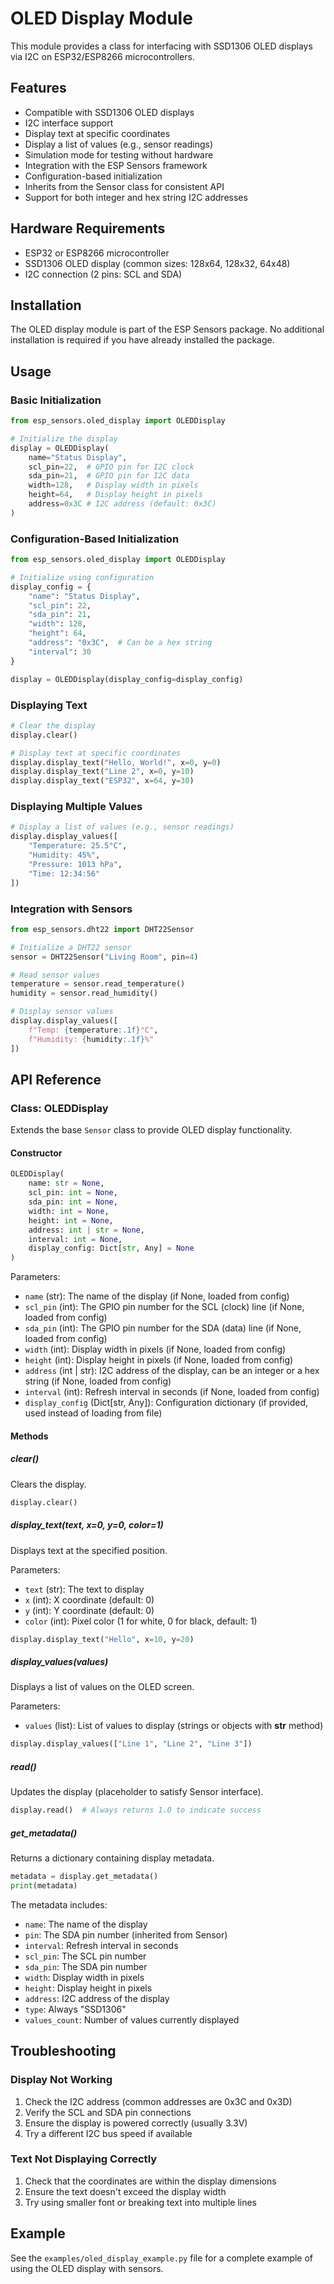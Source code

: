 # OLED Display Module

This module provides a class for interfacing with SSD1306 OLED displays via I2C on ESP32/ESP8266 microcontrollers.

## Features

- Compatible with SSD1306 OLED displays
- I2C interface support
- Display text at specific coordinates
- Display a list of values (e.g., sensor readings)
- Simulation mode for testing without hardware
- Integration with the ESP Sensors framework
- Configuration-based initialization
- Inherits from the Sensor class for consistent API
- Support for both integer and hex string I2C addresses

## Hardware Requirements

- ESP32 or ESP8266 microcontroller
- SSD1306 OLED display (common sizes: 128x64, 128x32, 64x48)
- I2C connection (2 pins: SCL and SDA)

## Installation

The OLED display module is part of the ESP Sensors package. No additional installation is required if you have already installed the package.

## Usage

### Basic Initialization

```python
from esp_sensors.oled_display import OLEDDisplay

# Initialize the display
display = OLEDDisplay(
    name="Status Display",
    scl_pin=22,  # GPIO pin for I2C clock
    sda_pin=21,  # GPIO pin for I2C data
    width=128,   # Display width in pixels
    height=64,   # Display height in pixels
    address=0x3C # I2C address (default: 0x3C)
)
```

### Configuration-Based Initialization

```python
from esp_sensors.oled_display import OLEDDisplay

# Initialize using configuration
display_config = {
    "name": "Status Display",
    "scl_pin": 22,
    "sda_pin": 21,
    "width": 128,
    "height": 64,
    "address": "0x3C",  # Can be a hex string
    "interval": 30
}

display = OLEDDisplay(display_config=display_config)
```

### Displaying Text

```python
# Clear the display
display.clear()

# Display text at specific coordinates
display.display_text("Hello, World!", x=0, y=0)
display.display_text("Line 2", x=0, y=10)
display.display_text("ESP32", x=64, y=30)
```

### Displaying Multiple Values

```python
# Display a list of values (e.g., sensor readings)
display.display_values([
    "Temperature: 25.5°C",
    "Humidity: 45%",
    "Pressure: 1013 hPa",
    "Time: 12:34:56"
])
```

### Integration with Sensors

```python
from esp_sensors.dht22 import DHT22Sensor

# Initialize a DHT22 sensor
sensor = DHT22Sensor("Living Room", pin=4)

# Read sensor values
temperature = sensor.read_temperature()
humidity = sensor.read_humidity()

# Display sensor values
display.display_values([
    f"Temp: {temperature:.1f}°C",
    f"Humidity: {humidity:.1f}%"
])
```

## API Reference

### Class: OLEDDisplay

Extends the base `Sensor` class to provide OLED display functionality.

#### Constructor

```python
OLEDDisplay(
    name: str = None,
    scl_pin: int = None,
    sda_pin: int = None,
    width: int = None,
    height: int = None,
    address: int | str = None,
    interval: int = None,
    display_config: Dict[str, Any] = None
)
```

Parameters:
- `name` (str): The name of the display (if None, loaded from config)
- `scl_pin` (int): The GPIO pin number for the SCL (clock) line (if None, loaded from config)
- `sda_pin` (int): The GPIO pin number for the SDA (data) line (if None, loaded from config)
- `width` (int): Display width in pixels (if None, loaded from config)
- `height` (int): Display height in pixels (if None, loaded from config)
- `address` (int | str): I2C address of the display, can be an integer or a hex string (if None, loaded from config)
- `interval` (int): Refresh interval in seconds (if None, loaded from config)
- `display_config` (Dict[str, Any]): Configuration dictionary (if provided, used instead of loading from file)

#### Methods

##### clear()

Clears the display.

```python
display.clear()
```

##### display_text(text, x=0, y=0, color=1)

Displays text at the specified position.

Parameters:
- `text` (str): The text to display
- `x` (int): X coordinate (default: 0)
- `y` (int): Y coordinate (default: 0)
- `color` (int): Pixel color (1 for white, 0 for black, default: 1)

```python
display.display_text("Hello", x=10, y=20)
```

##### display_values(values)

Displays a list of values on the OLED screen.

Parameters:
- `values` (list): List of values to display (strings or objects with __str__ method)

```python
display.display_values(["Line 1", "Line 2", "Line 3"])
```

##### read()

Updates the display (placeholder to satisfy Sensor interface).

```python
display.read()  # Always returns 1.0 to indicate success
```

##### get_metadata()

Returns a dictionary containing display metadata.

```python
metadata = display.get_metadata()
print(metadata)
```

The metadata includes:
- `name`: The name of the display
- `pin`: The SDA pin number (inherited from Sensor)
- `interval`: Refresh interval in seconds
- `scl_pin`: The SCL pin number
- `sda_pin`: The SDA pin number
- `width`: Display width in pixels
- `height`: Display height in pixels
- `address`: I2C address of the display
- `type`: Always "SSD1306"
- `values_count`: Number of values currently displayed

## Troubleshooting

### Display Not Working

1. Check the I2C address (common addresses are 0x3C and 0x3D)
2. Verify the SCL and SDA pin connections
3. Ensure the display is powered correctly (usually 3.3V)
4. Try a different I2C bus speed if available

### Text Not Displaying Correctly

1. Check that the coordinates are within the display dimensions
2. Ensure the text doesn't exceed the display width
3. Try using smaller font or breaking text into multiple lines

## Example

See the `examples/oled_display_example.py` file for a complete example of using the OLED display with sensors.
